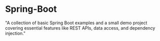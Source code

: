 # Spring-Boot
"A collection of basic Spring Boot examples and a small demo project covering essential features like REST APIs, data access, and dependency injection."
